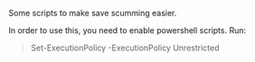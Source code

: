 Some scripts to make save scumming easier.

In order to use this, you need to enable powershell scripts. Run:

>Set-ExecutionPolicy -ExecutionPolicy Unrestricted
